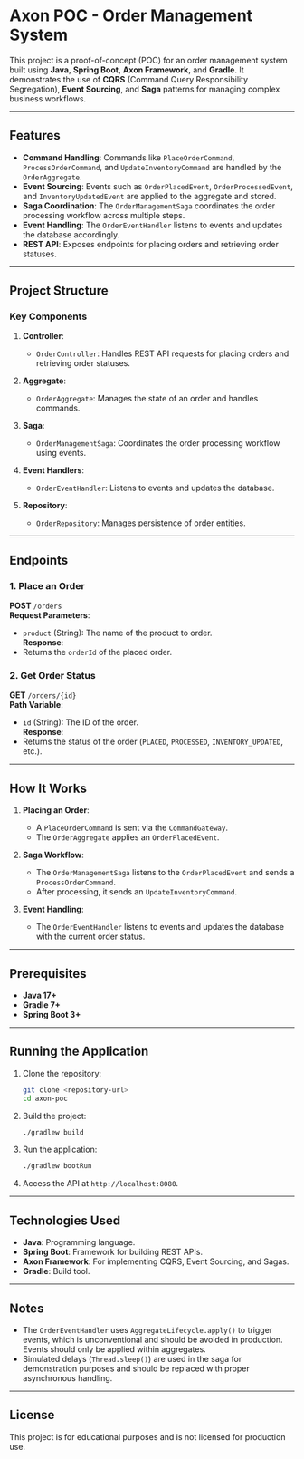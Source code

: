 # Axon POC - Order Management System

This project is a proof-of-concept (POC) for an order management system built using **Java**, **Spring Boot**, **Axon Framework**, and **Gradle**. It demonstrates the use of **CQRS** (Command Query Responsibility Segregation), **Event Sourcing**, and **Saga** patterns for managing complex business workflows.

---

## Features

- **Command Handling**: Commands like `PlaceOrderCommand`, `ProcessOrderCommand`, and `UpdateInventoryCommand` are handled by the `OrderAggregate`.
- **Event Sourcing**: Events such as `OrderPlacedEvent`, `OrderProcessedEvent`, and `InventoryUpdatedEvent` are applied to the aggregate and stored.
- **Saga Coordination**: The `OrderManagementSaga` coordinates the order processing workflow across multiple steps.
- **Event Handling**: The `OrderEventHandler` listens to events and updates the database accordingly.
- **REST API**: Exposes endpoints for placing orders and retrieving order statuses.

---

## Project Structure

### Key Components

1. **Controller**:
    - `OrderController`: Handles REST API requests for placing orders and retrieving order statuses.

2. **Aggregate**:
    - `OrderAggregate`: Manages the state of an order and handles commands.

3. **Saga**:
    - `OrderManagementSaga`: Coordinates the order processing workflow using events.

4. **Event Handlers**:
    - `OrderEventHandler`: Listens to events and updates the database.

5. **Repository**:
    - `OrderRepository`: Manages persistence of order entities.

---

## Endpoints

### 1. Place an Order
**POST** `/orders`  
**Request Parameters**:
- `product` (String): The name of the product to order.  
  **Response**:
- Returns the `orderId` of the placed order.

### 2. Get Order Status
**GET** `/orders/{id}`  
**Path Variable**:
- `id` (String): The ID of the order.  
  **Response**:
- Returns the status of the order (`PLACED`, `PROCESSED`, `INVENTORY_UPDATED`, etc.).

---

## How It Works

1. **Placing an Order**:
    - A `PlaceOrderCommand` is sent via the `CommandGateway`.
    - The `OrderAggregate` applies an `OrderPlacedEvent`.

2. **Saga Workflow**:
    - The `OrderManagementSaga` listens to the `OrderPlacedEvent` and sends a `ProcessOrderCommand`.
    - After processing, it sends an `UpdateInventoryCommand`.

3. **Event Handling**:
    - The `OrderEventHandler` listens to events and updates the database with the current order status.

---

## Prerequisites

- **Java 17+**
- **Gradle 7+**
- **Spring Boot 3+**

---

## Running the Application

1. Clone the repository:
   ```bash
   git clone <repository-url>
   cd axon-poc
   ```

2. Build the project:
   ```bash
   ./gradlew build
   ```

3. Run the application:
   ```bash
   ./gradlew bootRun
   ```

4. Access the API at `http://localhost:8080`.

---

## Technologies Used

- **Java**: Programming language.
- **Spring Boot**: Framework for building REST APIs.
- **Axon Framework**: For implementing CQRS, Event Sourcing, and Sagas.
- **Gradle**: Build tool.

---

## Notes

- The `OrderEventHandler` uses `AggregateLifecycle.apply()` to trigger events, which is unconventional and should be avoided in production. Events should only be applied within aggregates.
- Simulated delays (`Thread.sleep()`) are used in the saga for demonstration purposes and should be replaced with proper asynchronous handling.

---

## License

This project is for educational purposes and is not licensed for production use.
